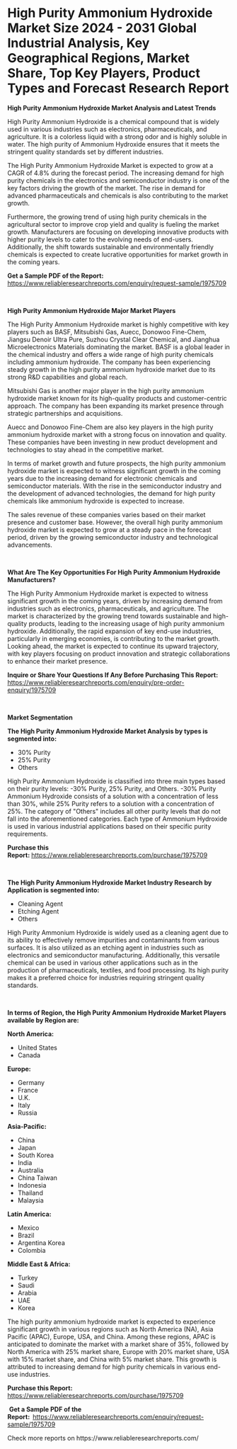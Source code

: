 <p><h1>High Purity Ammonium Hydroxide Market Size 2024 - 2031 Global Industrial Analysis, Key Geographical Regions, Market Share, Top Key Players, Product Types and Forecast Research Report</h1></p><p><strong>High Purity Ammonium Hydroxide Market Analysis and Latest Trends</strong></p>
<p><p>High Purity Ammonium Hydroxide is a chemical compound that is widely used in various industries such as electronics, pharmaceuticals, and agriculture. It is a colorless liquid with a strong odor and is highly soluble in water. The high purity of Ammonium Hydroxide ensures that it meets the stringent quality standards set by different industries.</p><p>The High Purity Ammonium Hydroxide Market is expected to grow at a CAGR of 4.8% during the forecast period. The increasing demand for high purity chemicals in the electronics and semiconductor industry is one of the key factors driving the growth of the market. The rise in demand for advanced pharmaceuticals and chemicals is also contributing to the market growth.</p><p>Furthermore, the growing trend of using high purity chemicals in the agricultural sector to improve crop yield and quality is fueling the market growth. Manufacturers are focusing on developing innovative products with higher purity levels to cater to the evolving needs of end-users. Additionally, the shift towards sustainable and environmentally friendly chemicals is expected to create lucrative opportunities for market growth in the coming years.</p></p>
<p><strong>Get a Sample PDF of the Report:&nbsp;</strong> <a href="https://www.reliableresearchreports.com/enquiry/request-sample/1975709">https://www.reliableresearchreports.com/enquiry/request-sample/1975709</a></p>
<p>&nbsp;</p>
<p><strong>High Purity Ammonium Hydroxide Major Market Players</strong></p>
<p><p>The High Purity Ammonium Hydroxide market is highly competitive with key players such as BASF, Mitsubishi Gas, Auecc, Donowoo Fine-Chem, Jiangsu Denoir Ultra Pure, Suzhou Crystal Clear Chemical, and Jianghua Microelectronics Materials dominating the market. BASF is a global leader in the chemical industry and offers a wide range of high purity chemicals including ammonium hydroxide. The company has been experiencing steady growth in the high purity ammonium hydroxide market due to its strong R&D capabilities and global reach.</p><p>Mitsubishi Gas is another major player in the high purity ammonium hydroxide market known for its high-quality products and customer-centric approach. The company has been expanding its market presence through strategic partnerships and acquisitions.</p><p>Auecc and Donowoo Fine-Chem are also key players in the high purity ammonium hydroxide market with a strong focus on innovation and quality. These companies have been investing in new product development and technologies to stay ahead in the competitive market.</p><p>In terms of market growth and future prospects, the high purity ammonium hydroxide market is expected to witness significant growth in the coming years due to the increasing demand for electronic chemicals and semiconductor materials. With the rise in the semiconductor industry and the development of advanced technologies, the demand for high purity chemicals like ammonium hydroxide is expected to increase.</p><p>The sales revenue of these companies varies based on their market presence and customer base. However, the overall high purity ammonium hydroxide market is expected to grow at a steady pace in the forecast period, driven by the growing semiconductor industry and technological advancements.</p></p>
<p>&nbsp;</p>
<p><strong>What Are The Key Opportunities For High Purity Ammonium Hydroxide Manufacturers?</strong></p>
<p><p>The High Purity Ammonium Hydroxide market is expected to witness significant growth in the coming years, driven by increasing demand from industries such as electronics, pharmaceuticals, and agriculture. The market is characterized by the growing trend towards sustainable and high-quality products, leading to the increasing usage of high purity ammonium hydroxide. Additionally, the rapid expansion of key end-use industries, particularly in emerging economies, is contributing to the market growth. Looking ahead, the market is expected to continue its upward trajectory, with key players focusing on product innovation and strategic collaborations to enhance their market presence.</p></p>
<p><strong>Inquire or Share Your Questions If Any Before Purchasing This Report:</strong> <a href="https://www.reliableresearchreports.com/enquiry/pre-order-enquiry/1975709">https://www.reliableresearchreports.com/enquiry/pre-order-enquiry/1975709</a></p>
<p>&nbsp;</p>
<p><strong>Market Segmentation</strong></p>
<p><strong>The High Purity Ammonium Hydroxide Market Analysis by types is segmented into:</strong></p>
<p><ul><li>30% Purity</li><li>25% Purity</li><li>Others</li></ul></p>
<p><p>High Purity Ammonium Hydroxide is classified into three main types based on their purity levels: -30% Purity, 25% Purity, and Others. -30% Purity Ammonium Hydroxide consists of a solution with a concentration of less than 30%, while 25% Purity refers to a solution with a concentration of 25%. The category of "Others" includes all other purity levels that do not fall into the aforementioned categories. Each type of Ammonium Hydroxide is used in various industrial applications based on their specific purity requirements.</p></p>
<p><strong>Purchase this Report:&nbsp;</strong><a href="https://www.reliableresearchreports.com/purchase/1975709">https://www.reliableresearchreports.com/purchase/1975709</a></p>
<p>&nbsp;</p>
<p><strong>The High Purity Ammonium Hydroxide Market Industry Research by Application is segmented into:</strong></p>
<p><ul><li>Cleaning Agent</li><li>Etching Agent</li><li>Others</li></ul></p>
<p><p>High Purity Ammonium Hydroxide is widely used as a cleaning agent due to its ability to effectively remove impurities and contaminants from various surfaces. It is also utilized as an etching agent in industries such as electronics and semiconductor manufacturing. Additionally, this versatile chemical can be used in various other applications such as in the production of pharmaceuticals, textiles, and food processing. Its high purity makes it a preferred choice for industries requiring stringent quality standards.</p></p>
<p>&nbsp;</p>
<p><strong>In terms of Region, the High Purity Ammonium Hydroxide Market Players available by Region are:</strong></p>
<p>
    <p> <strong> North America: </strong>
        <ul>
            <li>United States</li>
            <li>Canada</li>
        </ul>
        </p> 
    <p> <strong> Europe: </strong>
        <ul>
            <li>Germany</li>
            <li>France</li>
            <li>U.K.</li>
            <li>Italy</li>
            <li>Russia</li>
        </ul>
        </p> 
    <p> <strong> Asia-Pacific: </strong>
        <ul>
            <li>China</li>
            <li>Japan</li>
            <li>South Korea</li>
            <li>India</li>
            <li>Australia</li>
            <li>China Taiwan</li>
            <li>Indonesia</li>
            <li>Thailand</li>
            <li>Malaysia</li>
        </ul>
        </p> 
    <p> <strong> Latin America: </strong>
        <ul>
            <li>Mexico</li>
            <li>Brazil</li>
            <li>Argentina Korea</li>
            <li>Colombia</li>
        </ul>
        </p> 
    <p> <strong> Middle East & Africa: </strong>
        <ul>
            <li>Turkey</li>
            <li>Saudi</li>
            <li>Arabia</li>
            <li>UAE</li>
            <li>Korea</li>
        </ul>
    </p>
    </p>
<p><p>The high purity ammonium hydroxide market is expected to experience significant growth in various regions such as North America (NA), Asia Pacific (APAC), Europe, USA, and China. Among these regions, APAC is anticipated to dominate the market with a market share of 35%, followed by North America with 25% market share, Europe with 20% market share, USA with 15% market share, and China with 5% market share. This growth is attributed to increasing demand for high purity chemicals in various end-use industries.</p></p>
<p><strong>Purchase this Report: </strong><a href="https://www.reliableresearchreports.com/purchase/1975709">https://www.reliableresearchreports.com/purchase/1975709</a></p>
<p>&nbsp;<strong>Get a Sample PDF of the Report:&nbsp;&nbsp;</strong><a href="https://www.reliableresearchreports.com/enquiry/request-sample/1975709">https://www.reliableresearchreports.com/enquiry/request-sample/1975709</a></p>
<p><strong></strong></p>
<p>Check more reports on https://www.reliableresearchreports.com/</p>